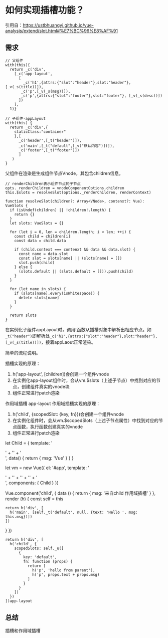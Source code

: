 # 如何实现插槽功能？

引用自：https://ustbhuangyi.github.io/vue-analysis/extend/slot.html#%E7%BC%96%E8%AF%91

## 需求

```
// 父组件
with(this){
  return _c('div',
    [_c('app-layout',
      [
        _c('h1',{attrs:{"slot":"header"},slot:"header"},[_v(_s(title))]),
       _c('p',[_v(_s(msg))]),
       _c('p',{attrs:{"slot":"footer"},slot:"footer"}, [_v(_s(desc))])
      ])
    ],
  1)}

// 子组件-appLayout
with(this) {
  return _c('div',{
    staticClass:"container"
    },[
      _c('header',[_t("header")]),
      _c('main',[_t("default",[_v("默认内容")])]),
      _c('footer',[_t("footer")])
      ]
   )
}
```

父组件在渲染是生成组件节点Vnode，其包含children信息。


```
// renderChildren表示组件节点的子节点
opts._renderChildren = vnodeComponentOptions.children
this.$slots = resolveSlot(options._renderChildren, renderContext)

function resolveSlot(children?: Array<VNode>, contenxt?: Vue): VueSlots {
  if (isUndef(children) || !children!.length) {
    return {}
  }
  let slots: VueSlots = {}

  for (let i = 0, len = children.length; i < len; ++i) {
    const child = children[i]
    const data = child.data

    if (child.context === contenxt && data && data.slot) {
      const name = data.slot
      const slot = slots[name] || (slots[name] = [])
      slot.push(child)
    } else {
      (slots.default || (slots.default = [])).push(child)
    }
  }

  for (let name in slots) {
    if (slots[name].every(isWhitespace)) {
      delete slots[name]
    }
  }

  return slots
}
```

在实例化子组件appLayout时，调用t函数从插槽对象中解析出相应节点。如`_t("header")`即解析处`_c('h1',{attrs:{"slot":"header"},slot:"header"},[_v(_s(title))])`，接着appLaout正常渲染。

简单的流程说明。

插槽实现的原理：
1. h('app-layout', [children])会创建一个组件vnode
2. 在实例化app-layout组件时，会从vm.$slots（上述子节点）中找到对应的节点，创建组件真实的vnode块
3. 组件正常进行patch渲染


作用域插槽
app-layout
作用域插槽实现的原理：
1. h('child', {scopedSlot: {key, fn}})会创建一个组件vnode
2. 在实例化组件时，会从vm.$scopedSlots（上述子节点属性）中找到对应的节点函数，执行函数创建真实的vnode
3. 组件正常进行patch渲染

let Child = {
  template: '<div class="child">' +
  '<slot text="Hello " :msg="msg"></slot>' +
  '</div>',
  data() {
    return {
      msg: 'Vue'
    }
  }
}

let vm = new Vue({
  el: '#app',
  template: '<div>' +
  '<child>' +
  '<template slot-scope="props">' +
  '<p>Hello from parent</p>' +
  '<p>{{ props.text + props.msg}}</p>' +
  '</template>' +
  '</child>' +
  '</div>',
  components: {
    Child
  }
})



Vue.component('child', {
  data () {
    return {
      msg: '来自child 作用域插槽'
    }
  },
  render (h) {
    const self = this

    return h('div', [
      h('main', [self._t('default', null, {text: 'Hello ', msg: this.msg})])
    ])
  }
})

    return h('div', [
      h('child', {
        scopedSlots: self._u([
          {
            key: 'default',
            fn: function (props) {
              return [
                h('p', 'hello from parent'),
                h('p', props.text + props.msg)
              ]
            }
          }
        ])
      })
    ])app-layout
  
## 总结

插槽和作用域插槽